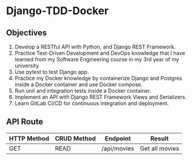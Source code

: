 # Django-TDD-Docker

## Objectives
1. Develop a RESTful API with Python, and Django REST Framework.
2. Practice Test-Driven Development and DevOps knowledge that I have learned from my Software Engineering course in my 3rd year of my university.
3. Use pytest to test Django app.
4. Practice my Docker knowledge by containerize Django and Postgres inside a Docker container and use Docker compose.
5. Run unit and integration tests inside a Docker container.
6. Implement an API with Django REST Framework Views and Serializers.
7. Learn GitLab CI/CD for continuous integration and deployment.

## API Route
| HTTP Method | CRUD Method | Endpoint | Result |
| ----------- | ----------- | ---------| -------|
| GET | READ | /api/movies | Get all movies |
